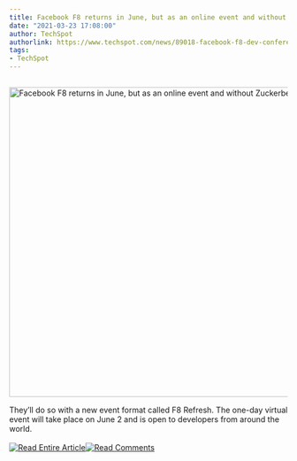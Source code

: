 ```yaml
---
title: Facebook F8 returns in June, but as an online event and without Zuckerberg
date: "2021-03-23 17:08:00"
author: TechSpot
authorlink: https://www.techspot.com/news/89018-facebook-f8-dev-conference-returning-virtually-without-zuckerberg.html
tags:
- TechSpot
---
```

<a href="https://www.techspot.com/news/89018-facebook-f8-dev-conference-returning-virtually-without-zuckerberg.html" target="_blank"><img src="https://static.techspot.com/images2/news/ts3_thumbs/2021/03/2021-03-23-ts3_thumbs-2c5.jpg" width="800" height="560" style="padding: 15px 0" title="Facebook F8 returns in June, but as an online event and without Zuckerberg" /></a><br />They’ll do so with a new event format called F8 Refresh. The one-day virtual event will take place on June 2 and is open to developers from around the world.<br /><br /><a href="https://www.techspot.com/news/89018-facebook-f8-dev-conference-returning-virtually-without-zuckerberg.html"><img src="https://static.techspot.com/images/rss/rss_buttons_01.png" border="0" alt="Read Entire Article" /></a><a href="https://www.techspot.com/news/89018-facebook-f8-dev-conference-returning-virtually-without-zuckerberg.html#comments"><img src="https://static.techspot.com/images/rss/rss_buttons_02.png" border="0" alt="Read Comments" /></a><br /><br />